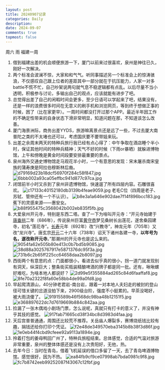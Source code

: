 ```yaml
---
layout: post
title: 20240907记录
categories: Daily
description: 
date: 2024-09-07
comments: true
topmost: false
---
```


周六 雨 福建一周 

1. 借到福建出差的机会顺便旅游一下，厦门以前来过很喜欢，泉州是神往已久，刚好一次解决。
2. 两个标准会波澜不惊，大家和和气气。听同事描述另一个标准会上的惊涛骇浪，不仅感叹自己跟上位者的差距其中一部分就在于抗压能力，人家一对多battle不慌不忙，自己吵架说两句就气息不稳逻辑都有点乱。以后尽量不当小透明，积极参与讨论，多输出自己的观点，应该就能有进步了吧。
3. 总觉得出差了自己的闲暇时间会更多，至少日语可以学起来了吧，结果没有，还是一样的浪费很多时间在无意义的刷手机和浏览网页，等到终于想做正事的时候，困了（比在家更早）。一周时间都没打开过那个APP。最近半年因工作的不确定性带来的自身状态下滑非常明显，知道问题在那，不知道该怎么改善。
4. 厦门海景洲际，商务出差YYDS，旅游嘛离景点还是远了一些，不过去厦大南普陀之类的不太堵也还可以，考虑国庆要不要带娃来玩。
5. 出差之余周末两天的特种兵旅行我已经有点心得了：中午争取在酒店睡个半小时，保证其他时间的特种兵精神；天气不好的时候（下雨or暴晒）就躲进博物馆，上午和傍晚是黄金时间段要安排最重要的景点。
6. 泉州海外交通史博物馆走马观花半小时，一个有意思的发现：宋末屠杀南宋皇族的蒲寿庚是阿拉伯穆斯林后裔。
![d79169d23b18dcf56970f284c58f847.jpg](https://s2.loli.net/2024/09/07/91nkRuDpKm6UJwz.jpg)
![6bbb002a93ca05effbc941d877c97ca.jpg](https://s2.loli.net/2024/09/07/9U1cYpNu3dng2lO.jpg)
7. 闭馆前半小时又杀到了泉州非遗博物馆，快速遛了所有四层内容。石雕很喜欢。
![c17133c40152180db3139b4feae9059.jpg](https://s2.loli.net/2024/09/07/BVlX6vYLOpK2shg.jpg)
老毛C位（四周是老子、苏轼、管仲还有一个不认识）。
![b8e3a1a646e902dae7f14f896bcc183.jpg](https://s2.loli.net/2024/09/07/ZVXIUQLHMjF4CsG.jpg)
蕉下的灵感来源——惠安女。
![b88f955475c3568042b002eb835f5fb.jpg](https://s2.loli.net/2024/09/07/zjDpYowCqvAd9ux.jpg)
8. 大爱泉州开元寺，特别是东西二塔。查了一下为啥叫开元寺：“开元寺始建于[唐](https://zh.wikipedia.org/wiki/%E5%94%90 "唐")[垂拱](https://zh.wikipedia.org/wiki/%E5%9E%82%E6%8B%B1 "垂拱")二年（686年），传说泉州巨富[黄守恭](https://zh.wikipedia.org/wiki/%E9%BB%83%E5%AE%88%E6%81%AD "黄守恭")梦见桑树长出莲花，遂舍桑园建寺，初名“莲花寺”。[长寿](https://zh.wikipedia.org/wiki/%E9%95%B7%E5%A3%BD_(%E6%AD%A6%E5%91%A8) "长寿 (武周)")元年（692年）改“兴教寺”，神龙元年（705年）又改“龙兴寺”。唐玄宗[开元](https://zh.wikipedia.org/wiki/%E5%BC%80%E5%85%83 "开元")二十六年（738年）诏天下诸州各建一寺，**以年号为名，遂改称开元寺**。”那潮州的开元寺也是这么来的。
![9054fa62e505b80e413c0b7bd5b9085.jpg](https://s2.loli.net/2024/09/07/nVGhEyrHAzCNwBx.jpg)
![38d88a3025767917e5871376dc95f3a.jpg](https://s2.loli.net/2024/09/07/cn4tifjxqJ195ka.jpg)
![731b6c2b65ff225cc64658daa2b8097.jpg](https://s2.loli.net/2024/09/07/HyfO4JiTsv85QxV.jpg)
9. 西街两个有意思的点：门面都很小，看进去似乎真的很小，拐一道门就发现别有洞天，纵深巨大；整条街买瓶装精酿啤酒的牌子都是同一批。还有，啾啾螺好难吃，为啥本地人都说好？
![2d99e5f355884ad265c84d6faaffaf8.jpg](https://s2.loli.net/2024/09/07/u2Hpd8L3ThUM7i6.jpg)
![8fe70a2322f8fa60e58bb4de99a0fd8.jpg](https://s2.loli.net/2024/09/07/JeOVqN2HR8ryMXI.jpg)
10. 早起爬清源山，40分钟老君岩-南台岩，跟着一对本地人夫妇走的被封的登山径可惜关键的岔道没拍下来，2900级台阶，强度不小挺累的。早茶没喝好，被大雨浇傻了。
![91915589b46f568dc98ba48b12151f5.jpg](https://s2.loli.net/2024/09/07/HsEAgMhoqcBWVG8.jpg)
![e368897622dc7d7619669b884c842aa.jpg](https://s2.loli.net/2024/09/07/5t2ia1rhkJTMfIy.jpg)
11. 捡漏了一张木偶戏小剧场门票，怎么说呢，真就只有打卡的意义了，并没有神乎其技的感觉。
![917fab71665cd38f34bc8d3983d4faa.jpg](https://s2.loli.net/2024/09/07/5m8MjpYL4hbFIKd.jpg)
12. 天后宫普普通通，周围还比较荒不推荐。关岳庙人爆裂多，赛博烧纸钱比较有趣，捐钱还给你打印个凭证。
![f2e48de349570eba3145b8b38f3d86f.jpg](https://s2.loli.net/2024/09/07/pbyk45wtgfrClmj.jpg)
![1e0eb44f4cbd9cfeee92a9113a1894e.jpg](https://s2.loli.net/2024/09/07/pOB3n6j8RTIKrUw.jpg)
13. 拎着打包的姜母鸭回广州了，特种兵旅程结束。总体感觉，合适的气温对旅游非常重要，泉州的整体体感还是没有上次贵阳好，无他，热。
14. 去年今日：当时在青岛，借着飞机延误的借口多留了一天，去了青岛啤酒博物馆。感觉很好，因为不热。
![ea84fb9cf9ce07998ab7bda0981c9f8.jpg](https://s2.loli.net/2024/09/07/mQyrNY5HEUP7wtR.jpg)
![fc7b8742eeb99252087f43067c12fbf.jpg](https://s2.loli.net/2024/09/07/ljaNqbOFMY6mgID.jpg)
